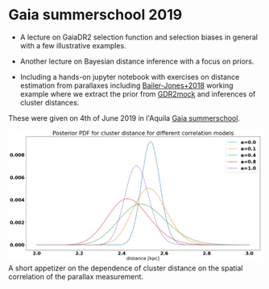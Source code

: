 # Gaia summerschool 2019

 - A lecture on GaiaDR2 selection function and selection biases in general with a few illustrative examples.
 
 - Another lecture on Bayesian distance inference with a focus on priors.

 - Including a hands-on jupyter notebook with exercises on distance estimation from parallaxes including [Bailer-Jones+2018](http://adsabs.harvard.edu/abs/2018AJ....156...58B) working example where we extract the prior from [GDR2mock](http://adsabs.harvard.edu/abs/2018PASP..130g4101R) and inferences of cluster distances.

These were given on 4th of June 2019 in l'Aquila [Gaia summerschool](https://www.cifs-isss.org/).

![](notebook/pics/spatial_correlation.png)
A short appetizer on the dependence of cluster distance on the spatial correlation of the parallax measurement.
